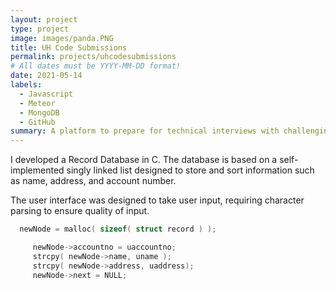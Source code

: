 ```yaml
---
layout: project
type: project
image: images/panda.PNG
title: UH Code Submissions
permalink: projects/uhcodesubmissions
# All dates must be YYYY-MM-DD format!
date: 2021-05-14
labels:
  - Javascript
  - Meteor
  - MongoDB
  - GitHub
summary: A platform to prepare for technical interviews with challenging problems designed for ICS 314.  
---
```


I developed a Record Database in C.  The database is based on a self-implemented singly linked list designed to store and sort information such as name, address, and account number.  

The user interface was designed to take user input, requiring character parsing to ensure quality of input.  

```c
  newNode = malloc( sizeof( struct record ) );

     newNode->accountno = uaccountno;
     strcpy( newNode->name, uname );
     strcpy( newNode->address, uaddress);
     newNode->next = NULL;

```
